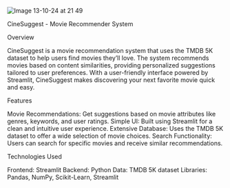 ![Image 13-10-24 at 21 49](https://github.com/user-attachments/assets/d04e1fd5-ddb2-4e9f-9385-a8e272ec86cc)

CineSuggest - Movie Recommender System

Overview

CineSuggest is a movie recommendation system that uses the TMDB 5K dataset to help users find movies they’ll love. The system recommends movies based on content similarities, providing personalized suggestions tailored to user preferences. With a user-friendly interface powered by Streamlit, CineSuggest makes discovering your next favorite movie quick and easy.

Features

Movie Recommendations: Get suggestions based on movie attributes like genres, keywords, and user ratings.
Simple UI: Built using Streamlit for a clean and intuitive user experience.
Extensive Database: Uses the TMDB 5K dataset to offer a wide selection of movie choices.
Search Functionality: Users can search for specific movies and receive similar recommendations.



Technologies Used

Frontend: Streamlit
Backend: Python
Data: TMDB 5K dataset
Libraries: Pandas, NumPy, Scikit-Learn, Streamlit
